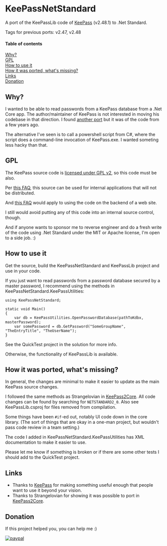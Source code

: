 # KeePassNetStandard

A port of the KeePassLib code of [KeePass](https://keepass.info) (v2.48.1) to .Net Standard.

Tags for previous ports: v2.47, v2.48

#### Table of contents
[Why?](#h01)<br>
[GPL](#h02)<br>
[How to use it](#h03)<br>
[How it was ported, what's missing?](#h04)<br>
[Links](#h05)<br>
[Donation](#h06)<br>

## Why?
<a name="h01" />

I wanted to be able to read passwords from a KeePass database from a .Net Core app.
The author/maintainer of KeePass is not interested in moving his codebase in that direction.
I found [another port](https://github.com/Strangelovian/KeePass2Core) but it was of the code from a few years ago.

The alternative I've seen is to call a powershell script from C#, where the script does a command-line invocation of KeePass.exe.
I wanted someting less hacky than that.

## GPL
<a name="h02" />

The KeePass source code is [licensed under GPL v2](https://keepass.info/help/v2/license.html), so this code must be also.

Per [this FAQ](https://www.gnu.org/licenses/gpl-faq.html#InternalDistribution),
this source can be used for internal applications that will not be distributed.

And [this FAQ](https://www.gnu.org/licenses/gpl-faq.html#UnreleasedMods)
would apply to using the code on the backend of a web site.

I still would avoid putting any of this code into an internal source control, though.

And if anyone wants to sponsor me to reverse engineer and do a fresh write of the code using .Net Standard under the MIT or Apache license, I'm open to a side job. :)

## How to use it
<a name="h03" />

Get the source, build the KeePassNetStandard and KeePassLib project and use in your code.

If you just want to read passwords from a password database secured by a master password,
I recommend using the methods in KeePassNetStandard.KeePassUtilities:

```
using KeePassNetStandard;

static void Main()
{
    var db = KeePassUtilities.OpenPasswordDatabase(pathToKdbx, masterPassword);
    var somePassword = db.GetPassword("SomeGroupName", "TheEntryTitle", "TheUserName");
}
```

See the QuickTest project in the solution for more info.

Otherwise, the functionality of KeePassLib is available.

## How it was ported, what's missing?
<a name="h04" />

In general, the changes are minimal to make it easier to update as the main KeePass source changes.

I followed the same methods as Strangelovian in [KeePass2Core](https://github.com/Strangelovian/KeePass2Core).
All code changes can be found by searching for `NETSTANDARD2_0`.
Also see KeePassLib.csproj for files removed from compilation.

Some things have been `#if`-ed out, notably UI code down in the core library. 
(The sort of things that are okay in a one-man project, but wouldn't pass code review in a team setting.)

The code I added in KeePassNetStandard.KeePassUtilities has XML documentation to make it easier to use.

Please let me know if something is broken or if there are some other tests I should add to the QuickTest project.

## Links
<a name="h05" />

- Thanks to [KeePass](https://keepass.info) for making something useful enough that people want to use it beyond your vision.
- Thanks to Strangelovian for showing it was possible to port in [KeePass2Core](https://github.com/Strangelovian/KeePass2Core).

## Donation
<a name="h06" />

If this project helped you, you can help me :) 

[![paypal](https://www.paypalobjects.com/en_US/i/btn/btn_donate_SM.gif)](https://www.paypal.com/cgi-bin/webscr?cmd=_donations&business=XE5JR3FR458ZE&currency_code=USD)
